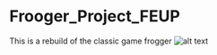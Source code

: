 # Frooger_Project_FEUP
This is a rebuild of the classic game frogger
![alt text](https://giantbomb1.cbsistatic.com/uploads/scale_small/9/93770/2367698-a2600_frogger.jpg)
